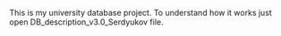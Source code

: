 This is my university database project.
To understand how it works just open DB_description_v3.0_Serdyukov file.
